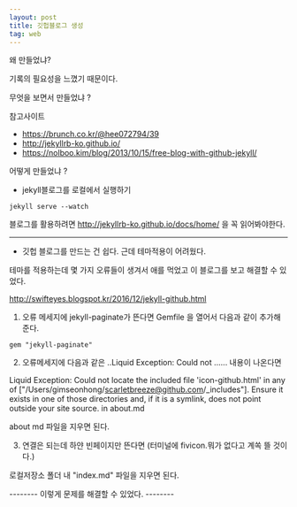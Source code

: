 ```yaml
---
layout: post
title: 깃헙블로그 생성
tag: web
---
```


왜 만들었냐?

기록의 필요성을 느꼈기 때문이다.

무엇을 보면서 만들었냐 ?

참고사이트
- https://brunch.co.kr/@hee072794/39
- http://jekyllrb-ko.github.io/
- https://nolboo.kim/blog/2013/10/15/free-blog-with-github-jekyll/

어떻게 만들었냐 ?

- jekyll블로그를 로컬에서 실행하기

```
jekyll serve --watch
```

블로그를 활용하려면 http://jekyllrb-ko.github.io/docs/home/ 을 꼭 읽어봐야한다.

---


- 깃헙 블로그를 만드는 건 쉽다. 근데 테마적용이 어려웠다.

테마를 적용하는데 몇 가지 오류들이 생겨서 애를 먹었고 이 블로그를 보고 해결할 수 있었다.

http://swifteyes.blogspot.kr/2016/12/jekyll-github.html

1. 오류 메세지에 jekyll-paginate가 뜬다면 
Gemfile 을 열어서 다음과 같이 추가해준다.
```
gem "jekyll-paginate"
```

2. 오류메세지에 다음과 같은 ..Liquid Exception: Could not ...... 내용이 나온다면

Liquid Exception: Could not locate the included file 'icon-github.html' in any of ["/Users/gimseonhong/scarletbreeze@github.com/_includes"]. Ensure it exists in one of those directories and, if it is a symlink, does not point outside your site source. in about.md

about md 파일을 지우면 된다.

3. 연결은 되는데 하얀 빈페이지만 뜬다면 (터미널에 fivicon.뭐가 없다고 계쏙 뜰 것이다.)

로컬저장소 폴더 내 "index.md" 파일을 지우면 된다.

-------- 이렇게 문제를 해결할 수 있었다. --------

